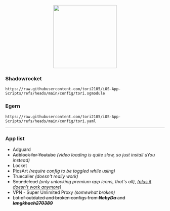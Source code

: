 <p align="center"><img width="200px" height="auto" src="https://raw.githubusercontent.com/tori2105/iOS-App-Scripts/refs/heads/main/resources/bongo.png"></p>

### Shadowrocket
```
https://raw.githubusercontent.com/tori2105/iOS-App-Scripts/refs/heads/main/config/tori.sgmodule
```
### Egern
```
https://raw.githubusercontent.com/tori2105/iOS-App-Scripts/refs/heads/main/config/tori.yaml
```

<hr>

### App list
- Adguard
- <del>Adblock for Youtube</del> <i>(video loading is quite slow, so just install uYou instead)</i>
- Locket
- PicsArt <i>(require config to be toggled while using)</i>
- Truecaller <i>(doesn't really work)</i>
- <del>Soundcloud</del> <i>(only unlocking premium app icons, that's all)</i>, <ins><i>(plus it doesn't work anymore)</i></ins>
- VPN - Super Unlimited Proxy <i>(somewhat broken)</i>
- <del>Lot of outdated and broken configs from <b><i>NobyDa</i></b> and <b><i>langkhach270389</i></b></del>
